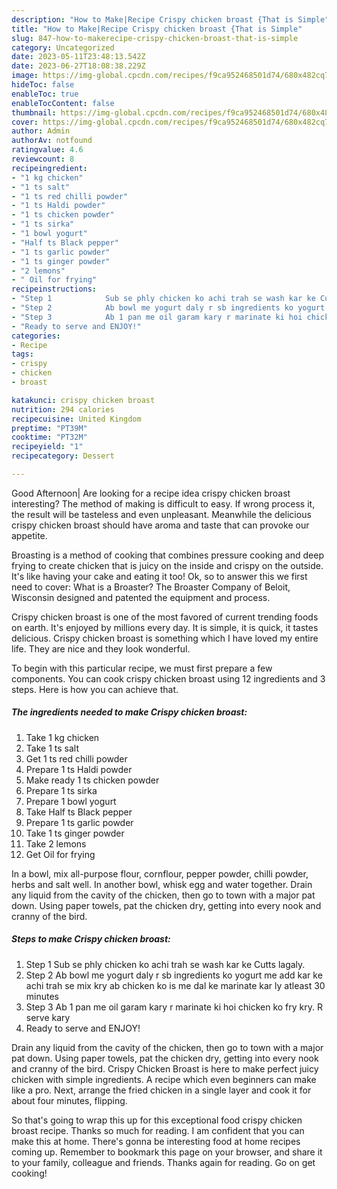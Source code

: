 ```yaml
---
description: "How to Make|Recipe Crispy chicken broast {That is Simple"
title: "How to Make|Recipe Crispy chicken broast {That is Simple"
slug: 847-how-to-makerecipe-crispy-chicken-broast-that-is-simple
category: Uncategorized
date: 2023-05-11T23:48:13.542Z
date: 2023-06-27T18:08:38.229Z
image: https://img-global.cpcdn.com/recipes/f9ca952468501d74/680x482cq70/crispy-chicken-broast-recipe-main-photo.jpg
hideToc: false
enableToc: true
enableTocContent: false
thumbnail: https://img-global.cpcdn.com/recipes/f9ca952468501d74/680x482cq70/crispy-chicken-broast-recipe-main-photo.jpg
cover: https://img-global.cpcdn.com/recipes/f9ca952468501d74/680x482cq70/crispy-chicken-broast-recipe-main-photo.jpg
author: Admin
authorAv: notfound
ratingvalue: 4.6
reviewcount: 8
recipeingredient:
- "1 kg chicken"
- "1 ts salt"
- "1 ts red chilli powder"
- "1 ts Haldi powder"
- "1 ts chicken powder"
- "1 ts sirka"
- "1 bowl yogurt"
- "Half ts Black pepper"
- "1 ts garlic powder"
- "1 ts ginger powder"
- "2 lemons"
- " Oil for frying"
recipeinstructions:
- "Step 1            Sub se phly chicken ko achi trah se wash kar ke Cutts lagaly."
- "Step 2            Ab bowl me yogurt daly r sb ingredients ko yogurt me add kar ke achi trah se mix kry ab chicken ko is me dal ke marinate kar ly atleast 30 minutes"
- "Step 3            Ab 1 pan me oil garam kary r marinate ki hoi chicken ko fry kry. R serve kary"
- "Ready to serve and ENJOY!"
categories:
- Recipe
tags:
- crispy
- chicken
- broast

katakunci: crispy chicken broast 
nutrition: 294 calories
recipecuisine: United Kingdom
preptime: "PT39M"
cooktime: "PT32M"
recipeyield: "1"
recipecategory: Dessert

---
```



Good Afternoon| Are looking for a recipe idea crispy chicken broast interesting? The method of making is difficult to easy. If wrong process it, the result will be tasteless and even unpleasant. Meanwhile the delicious crispy chicken broast should have aroma and taste that can provoke our appetite.





Broasting is a method of cooking that combines pressure cooking and deep frying to create chicken that is juicy on the inside and crispy on the outside. It&#39;s like having your cake and eating it too! Ok, so to answer this we first need to cover: What is a Broaster? The Broaster Company of Beloit, Wisconsin designed and patented the equipment and process.

Crispy chicken broast is one of the most favored of current trending foods on earth. It's enjoyed by millions every day. It is simple, it is quick, it tastes delicious. Crispy chicken broast is something which I have loved my entire life. They are nice and they look wonderful.


To begin with this particular recipe, we must first prepare a few components. You can cook crispy chicken broast using 12 ingredients and 3 steps. Here is how you can achieve that.

<!--inarticleads1-->

##### The ingredients needed to make Crispy chicken broast:

1. Take 1 kg chicken
1. Take 1 ts salt
1. Get 1 ts red chilli powder
1. Prepare 1 ts Haldi powder
1. Make ready 1 ts chicken powder
1. Prepare 1 ts sirka
1. Prepare 1 bowl yogurt
1. Take Half ts Black pepper
1. Prepare 1 ts garlic powder
1. Take 1 ts ginger powder
1. Take 2 lemons
1. Get  Oil for frying


In a bowl, mix all-purpose flour, cornflour, pepper powder, chilli powder, herbs and salt well. In another bowl, whisk egg and water together. Drain any liquid from the cavity of the chicken, then go to town with a major pat down. Using paper towels, pat the chicken dry, getting into every nook and cranny of the bird. 

<!--inarticleads2-->

##### Steps to make Crispy chicken broast:

1. Step 1            Sub se phly chicken ko achi trah se wash kar ke Cutts lagaly.
1. Step 2            Ab bowl me yogurt daly r sb ingredients ko yogurt me add kar ke achi trah se mix kry ab chicken ko is me dal ke marinate kar ly atleast 30 minutes
1. Step 3            Ab 1 pan me oil garam kary r marinate ki hoi chicken ko fry kry. R serve kary
1. Ready to serve and ENJOY!

Drain any liquid from the cavity of the chicken, then go to town with a major pat down. Using paper towels, pat the chicken dry, getting into every nook and cranny of the bird. Crispy Chicken Broast is here to make perfect juicy chicken with simple ingredients. A recipe which even beginners can make like a pro. Next, arrange the fried chicken in a single layer and cook it for about four minutes, flipping. 

So that's going to wrap this up for this exceptional food crispy chicken broast recipe. Thanks so much for reading. I am confident that you can make this at home. There's gonna be interesting food at home recipes coming up. Remember to bookmark this page on your browser, and share it to your family, colleague and friends. Thanks again for reading. Go on get cooking!
